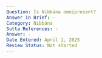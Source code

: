 ```yaml
---
Question: Is Nibbāna omnipresent?
Answer in Brief: -
Category: Nibbāna
Sutta References: -
Answer: -
Date Entered: April 1, 2025
Review Status: Not started
---
```

